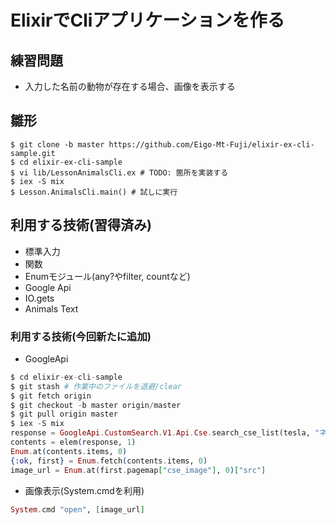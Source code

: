 # ElixirでCliアプリケーションを作る

## 練習問題

* 入力した名前の動物が存在する場合、画像を表示する

## 雛形

```
$ git clone -b master https://github.com/Eigo-Mt-Fuji/elixir-ex-cli-sample.git
$ cd elixir-ex-cli-sample
$ vi lib/LessonAnimalsCli.ex # TODO: 箇所を実装する
$ iex -S mix
$ Lesson.AnimalsCli.main() # 試しに実行
```

## 利用する技術(習得済み)

* 標準入力
* 関数
* Enumモジュール(any?やfilter, countなど)
* Google Api
* IO.gets
* Animals Text

### 利用する技術(今回新たに追加)

* GoogleApi

```elixir
$ cd elixir-ex-cli-sample
$ git stash # 作業中のファイルを退避/clear
$ git fetch origin
$ git checkout -b master origin/master
$ git pull origin master
$ iex -S mix
response = GoogleApi.CustomSearch.V1.Api.Cse.search_cse_list(tesla, "ネコ", [{:cx, "013595435806448571340:qrcz-ciehnm"},{:key, "AIzaSyBDBmhYu2qeGV_Gx1TaVvfKQkhzyHib3o0"}, {:search_type, "image"}, {:lr, "lang_ja"}, {:num, "2"}])
contents = elem(response, 1)
Enum.at(contents.items, 0)
{:ok, first} = Enum.fetch(contents.items, 0)
image_url = Enum.at(first.pagemap["cse_image"], 0)["src"]
```

* 画像表示(System.cmdを利用)

```elixir
System.cmd "open", [image_url]
```
